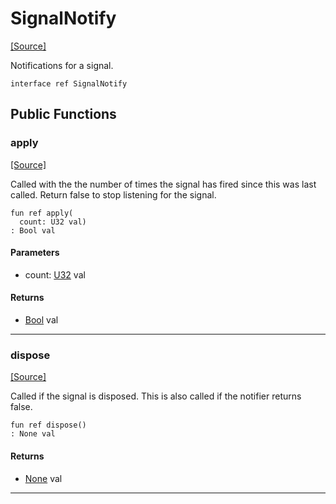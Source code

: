 # SignalNotify
<span class="source-link">[[Source]](src/signals/signal_notify.md#L1)</span>

Notifications for a signal.


```pony
interface ref SignalNotify
```

## Public Functions

### apply
<span class="source-link">[[Source]](src/signals/signal_notify.md#L5)</span>


Called with the the number of times the signal has fired since this was
last called. Return false to stop listening for the signal.


```pony
fun ref apply(
  count: U32 val)
: Bool val
```
#### Parameters

*   count: [U32](builtin-U32.md) val

#### Returns

* [Bool](builtin-Bool.md) val

---

### dispose
<span class="source-link">[[Source]](src/signals/signal_notify.md#L12)</span>


Called if the signal is disposed. This is also called if the notifier
returns false.


```pony
fun ref dispose()
: None val
```

#### Returns

* [None](builtin-None.md) val

---

